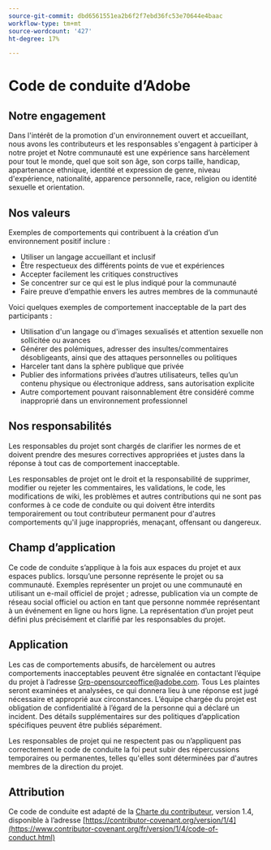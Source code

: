 ```yaml
---
source-git-commit: dbd6561551ea2b6f2f7ebd36fc53e70644e4baac
workflow-type: tm+mt
source-wordcount: '427'
ht-degree: 17%

---
```

# Code de conduite d’Adobe

## Notre engagement

Dans l&#39;intérêt de la promotion d&#39;un environnement ouvert et accueillant, nous avons
les contributeurs et les responsables s&#39;engagent à participer à notre projet et
Notre communauté est une expérience sans harcèlement pour tout le monde, quel que soit son âge, son corps
taille, handicap, appartenance ethnique, identité et expression de genre, niveau d&#39;expérience,
nationalité, apparence personnelle, race, religion ou identité sexuelle et
orientation.

## Nos valeurs

Exemples de comportements qui contribuent à la création d’un environnement positif
inclure :

* Utiliser un langage accueillant et inclusif
* Être respectueux des différents points de vue et expériences
* Accepter facilement les critiques constructives
* Se concentrer sur ce qui est le plus indiqué pour la communauté
* Faire preuve d’empathie envers les autres membres de la communauté

Voici quelques exemples de comportement inacceptable de la part des participants :

* Utilisation d&#39;un langage ou d&#39;images sexualisés et attention sexuelle non sollicitée ou
avances
* Générer des polémiques, adresser des insultes/commentaires désobligeants, ainsi que des attaques personnelles ou politiques
* Harceler tant dans la sphère publique que privée
* Publier des informations privées d’autres utilisateurs, telles qu’un contenu physique ou électronique
address, sans autorisation explicite
* Autre comportement pouvant raisonnablement être considéré comme inapproprié dans un
environnement professionnel

## Nos responsabilités

Les responsables du projet sont chargés de clarifier les normes de
et doivent prendre des mesures correctives appropriées et justes dans la
réponse à tout cas de comportement inacceptable.

Les responsables de projet ont le droit et la responsabilité de supprimer, modifier ou
rejeter les commentaires, les validations, le code, les modifications de wiki, les problèmes et autres contributions
qui ne sont pas conformes à ce code de conduite ou qui doivent être interdits temporairement ou
tout contributeur permanent pour d&#39;autres comportements qu&#39;il juge inappropriés,
menaçant, offensant ou dangereux.

## Champ d’application

Ce code de conduite s’applique à la fois aux espaces du projet et aux espaces publics.
lorsqu’une personne représente le projet ou sa communauté. Exemples
représenter un projet ou une communauté en utilisant un e-mail officiel de projet ;
adresse, publication via un compte de réseau social officiel ou action en tant que personne nommée
représentant à un événement en ligne ou hors ligne. La représentation d’un projet peut
défini plus précisément et clarifié par les responsables du projet.

## Application

Les cas de comportements abusifs, de harcèlement ou autres comportements inacceptables peuvent être
signalée en contactant l’équipe du projet à l’adresse Grp-opensourceoffice@adobe.com. Tous
Les plaintes seront examinées et analysées, ce qui donnera lieu à une réponse
est jugé nécessaire et approprié aux circonstances. L’équipe chargée du projet est
obligation de confidentialité à l’égard de la personne qui a déclaré un incident.
Des détails supplémentaires sur des politiques d’application spécifiques peuvent être publiés séparément.

Les responsables de projet qui ne respectent pas ou n’appliquent pas correctement le code de conduite
la foi peut subir des répercussions temporaires ou permanentes, telles qu&#39;elles sont déterminées par d&#39;autres
membres de la direction du projet.

## Attribution

Ce code de conduite est adapté de la [Charte du contributeur](https://contributor-covenant.org), version 1.4,
disponible à l’adresse [https://contributor-covenant.org/version/1/4](https://www.contributor-covenant.org/fr/version/1/4/code-of-conduct.html)
